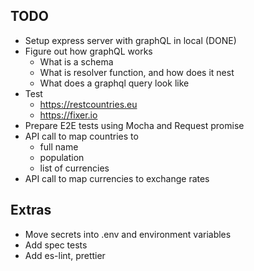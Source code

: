 ## TODO

- Setup express server with graphQL in local (DONE)
- Figure out how graphQL works
    * What is a schema
    * What is resolver function, and how does it nest
    * What does a graphql query look like
- Test
    * https://restcountries.eu
    * https://fixer.io
- Prepare E2E tests using Mocha and Request promise
- API call to map countries to
    * full name
    * population
    * list of currencies
- API call to map currencies to exchange rates


## Extras
- Move secrets into .env and environment variables
- Add spec tests
- Add es-lint, prettier
